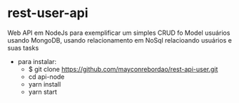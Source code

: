 # rest-user-api
Web API em NodeJs para exemplificar um simples CRUD fo Model usuários usando MongoDB, usando relacionamento em NoSql relacioando usuários e suas tasks 

   - para instalar:
        - $ git clone https://github.com/mayconrebordao/rest-api-user.git
        - cd api-node
        - yarn install
        - yarn start
